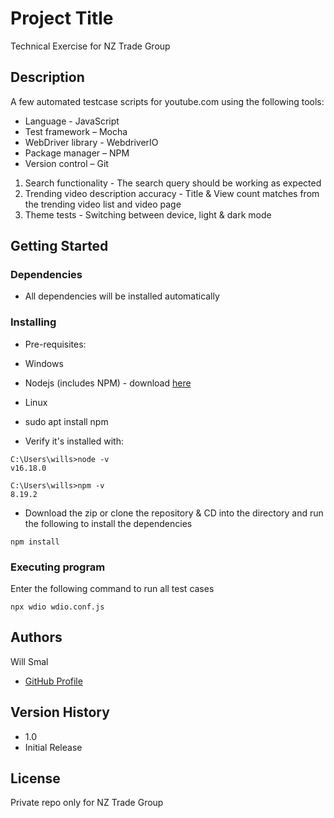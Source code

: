 # Project Title

Technical Exercise for NZ Trade Group

## Description

A few automated testcase scripts for youtube.com using the following tools:

* Language - JavaScript
* Test framework – Mocha
* WebDriver library - WebdriverIO
* Package manager – NPM
* Version control – Git

1) Search functionality - The search query should be working as expected
2) Trending video description accuracy - Title & View count matches from the trending video list and video page
3) Theme tests - Switching between device, light & dark mode

## Getting Started

### Dependencies

* All dependencies will be installed automatically

### Installing

* Pre-requisites: 
* Windows
* Nodejs (includes NPM) - download [here](https://nodejs.org/en/download/)

* Linux
* sudo apt install npm
* Verify it's installed with:
```
C:\Users\wills>node -v
v16.18.0

C:\Users\wills>npm -v
8.19.2
```
* Download the zip or clone the repository & CD into the directory and run the following to install the dependencies

```
npm install
```
### Executing program

Enter the following command to run all test cases

```
npx wdio wdio.conf.js
```

## Authors

Will Smal 
- [GitHub Profile](https://github.com/Spykerwolf)

## Version History

* 1.0
* Initial Release

## License

Private repo only for NZ Trade Group
